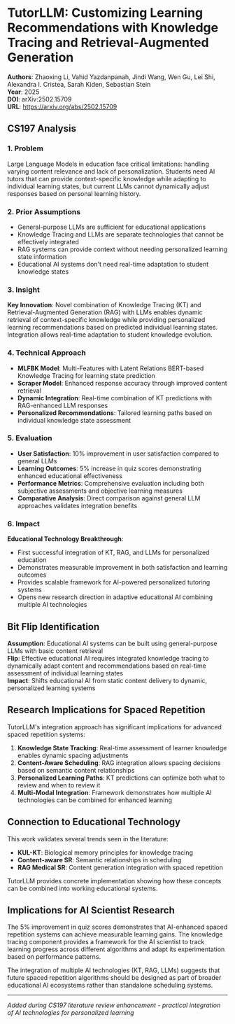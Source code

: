 # TutorLLM: Customizing Learning Recommendations with Knowledge Tracing and Retrieval-Augmented Generation

**Authors**: Zhaoxing Li, Vahid Yazdanpanah, Jindi Wang, Wen Gu, Lei Shi, Alexandra I. Cristea, Sarah Kiden, Sebastian Stein  
**Year**: 2025  
**DOI**: arXiv:2502.15709  
**URL**: https://arxiv.org/abs/2502.15709

## CS197 Analysis

### 1. Problem
Large Language Models in education face critical limitations: handling varying content relevance and lack of personalization. Students need AI tutors that can provide context-specific knowledge while adapting to individual learning states, but current LLMs cannot dynamically adjust responses based on personal learning history.

### 2. Prior Assumptions
- General-purpose LLMs are sufficient for educational applications
- Knowledge Tracing and LLMs are separate technologies that cannot be effectively integrated
- RAG systems can provide context without needing personalized learning state information
- Educational AI systems don't need real-time adaptation to student knowledge states

### 3. Insight
**Key Innovation**: Novel combination of Knowledge Tracing (KT) and Retrieval-Augmented Generation (RAG) with LLMs enables dynamic retrieval of context-specific knowledge while providing personalized learning recommendations based on predicted individual learning states. Integration allows real-time adaptation to student knowledge evolution.

### 4. Technical Approach
- **MLFBK Model**: Multi-Features with Latent Relations BERT-based Knowledge Tracing for learning state prediction
- **Scraper Model**: Enhanced response accuracy through improved content retrieval
- **Dynamic Integration**: Real-time combination of KT predictions with RAG-enhanced LLM responses
- **Personalized Recommendations**: Tailored learning paths based on individual knowledge state assessment

### 5. Evaluation
- **User Satisfaction**: 10% improvement in user satisfaction compared to general LLMs
- **Learning Outcomes**: 5% increase in quiz scores demonstrating enhanced educational effectiveness
- **Performance Metrics**: Comprehensive evaluation including both subjective assessments and objective learning measures
- **Comparative Analysis**: Direct comparison against general LLM approaches validates integration benefits

### 6. Impact
**Educational Technology Breakthrough**:
- First successful integration of KT, RAG, and LLMs for personalized education
- Demonstrates measurable improvement in both satisfaction and learning outcomes
- Provides scalable framework for AI-powered personalized tutoring systems
- Opens new research direction in adaptive educational AI combining multiple AI technologies

## Bit Flip Identification

**Assumption**: Educational AI systems can be built using general-purpose LLMs with basic content retrieval  
**Flip**: Effective educational AI requires integrated knowledge tracing to dynamically adapt content and recommendations based on real-time assessment of individual learning states  
**Impact**: Shifts educational AI from static content delivery to dynamic, personalized learning systems

## Research Implications for Spaced Repetition

TutorLLM's integration approach has significant implications for advanced spaced repetition systems:

1. **Knowledge State Tracking**: Real-time assessment of learner knowledge enables dynamic spacing adjustments
2. **Content-Aware Scheduling**: RAG integration allows spacing decisions based on semantic content relationships
3. **Personalized Learning Paths**: KT predictions can optimize both what to review and when to review it
4. **Multi-Modal Integration**: Framework demonstrates how multiple AI technologies can be combined for enhanced learning

## Connection to Educational Technology

This work validates several trends seen in the literature:
- **KUL-KT**: Biological memory principles for knowledge tracing
- **Content-aware SR**: Semantic relationships in scheduling
- **RAG Medical SR**: Content generation integration with spaced repetition

TutorLLM provides concrete implementation showing how these concepts can be combined into working educational systems.

## Implications for AI Scientist Research

The 5% improvement in quiz scores demonstrates that AI-enhanced spaced repetition systems can achieve measurable learning gains. The knowledge tracing component provides a framework for the AI scientist to track learning progress across different algorithms and adapt its experimentation based on performance patterns.

The integration of multiple AI technologies (KT, RAG, LLMs) suggests that future spaced repetition algorithms should be designed as part of broader educational AI ecosystems rather than standalone scheduling systems.

---
*Added during CS197 literature review enhancement - practical integration of AI technologies for personalized learning*